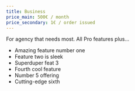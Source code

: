 ```yaml
---
title: Business
price_main: 500€ / month
price_secondary: 1€ / order issued
---
```

For agency that needs most. All Pro features plus...

* Amazing feature number one
* Feature two is sleek
* Superduper feat 3
* Fourth cool feature
* Number 5 offering
* Cutting-edge sixth